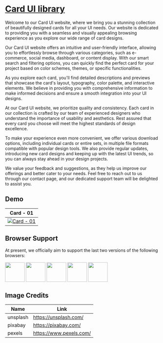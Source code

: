 # [Card UI library](https://dropways.github.io/card-ui/)

Welcome to our Card UI website, where we bring you a stunning collection of beautifully designed cards for all your UI needs. Our website is dedicated to providing you with a seamless and visually appealing browsing experience as you explore our wide range of card designs.

Our Card UI website offers an intuitive and user-friendly interface, allowing you to effortlessly browse through various categories, such as e-commerce, social media, dashboard, or content display. With our smart search and filtering options, you can quickly find the perfect card for your project based on color schemes, themes, or specific functionalities.

As you explore each card, you'll find detailed descriptions and previews that showcase the card's layout, typography, color palette, and interactive elements. We believe in providing you with comprehensive information to make informed decisions and ensure a smooth integration into your UI designs.

At our Card UI website, we prioritize quality and consistency. Each card in our collection is crafted by our team of experienced designers who understand the importance of usability and aesthetics. Rest assured that every card you choose will meet the highest standards of design excellence.

To make your experience even more convenient, we offer various download options, including individual cards or entire sets, in multiple file formats compatible with popular design tools. We also provide regular updates, introducing new card designs and keeping up with the latest UI trends, so you can always stay ahead in your design projects.

We value your feedback and suggestions, as they help us improve our offerings and better cater to your needs. Feel free to reach out to us through our contact page, and our dedicated support team will be delighted to assist you.

## Demo

| Card - 01 |
| --- |
| [![Card - 01](https://github-production-user-asset-6210df.s3.amazonaws.com/38377336/248484878-f72db189-3e98-454d-81bd-20ab3323a2e4.jpg)](https://dropways.github.io/card-ui/cards/card-01/)

## Browser Support

At present, we officially aim to support the last two versions of the following browsers:

<img src="https://s3.amazonaws.com/creativetim_bucket/github/browser/chrome.png" width="64" height="64"> <img src="https://s3.amazonaws.com/creativetim_bucket/github/browser/firefox.png" width="64" height="64"> <img src="https://s3.amazonaws.com/creativetim_bucket/github/browser/edge.png" width="64" height="64"> <img src="https://s3.amazonaws.com/creativetim_bucket/github/browser/safari.png" width="64" height="64"> <img src="https://s3.amazonaws.com/creativetim_bucket/github/browser/opera.png" width="64" height="64">


## Image Credits

| Name | Link |
| ------ | ------ |
| unsplash | https://unsplash.com/ |
| pixabay | https://pixabay.com/ |
| pexels | https://www.pexels.com/ |